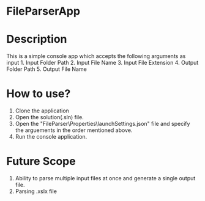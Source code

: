 # FileParserApp

# Description
  This is a simple console app which accepts the following arguments as input
    1. Input Folder Path
    2. Input File Name
    3. Input File Extension
    4. Output Folder Path
    5. Output File Name
    
# How to use?
  1. Clone the application
  2. Open the solution(.sln) file.
  3. Open the "FileParser\Properties\launchSettings.json" file and specify the arguements in the order mentioned above.
  4. Run the console application.

# Future Scope
  1. Ability to parse multiple input files at once and generate a single output file.
  2. Parsing .xslx file
